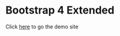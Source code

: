 # Bootstrap 4 Extended

Click [here](https://davinaleong.github.io/Bootstrap-4-Extended/) to go the demo site
